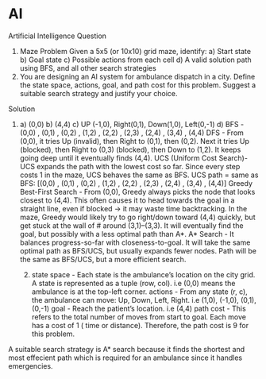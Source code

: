 # AI
Artificial Intelligence
Question
1. Maze Problem
 Given a 5x5 (or 10x10) grid maze, identify:
 a) Start state
 b) Goal state
 c) Possible actions from each cell
 d) A valid solution path using BFS, and all other search strategies
2. You are designing an AI system for ambulance dispatch in a city. Define the state space, actions, goal, and path cost for 
this problem. Suggest a suitable search strategy and justify your choice.

Solution
1. a) (0,0)
   b) (4,4)
   c) UP (-1,0), Right(0,1), Down(1,0), Left(0,-1)
   d) BFS - (0,0) , (0,1) , (0,2) , (1,2) , (2,2) , (2,3) , (2,4) , (3,4) , (4,4)
      DFS - From (0,0), it tries Up (invalid), then Right to (0,1), then (0,2).
            Next it tries Up (blocked), then Right to (0,3) (blocked), then Down to (1,2).
            It keeps going deep until it eventually finds (4,4).
      UCS (Uniform Cost Search)- UCS expands the path with the lowest cost so far.
                                 Since every step costs 1 in the maze, UCS behaves the same as BFS.
                                  UCS path = same as BFS: [(0,0) , (0,1) , (0,2) , (1,2) , (2,2) , (2,3) , (2,4) , (3,4) , (4,4)]
     Greedy Best-First Search - From (0,0), Greedy always picks the node that looks closest to (4,4).
                                This often causes it to head towards the goal in a straight line, even if blocked → it may waste time backtracking.
                               In the  maze, Greedy would likely try to go right/down toward (4,4) quickly, but get stuck at the wall of # around (3,1)–(3,3).
                               It will eventually find the goal, but possibly with a less optimal path than A*.
     A* Search - It balances progress-so-far with closeness-to-goal.
                 It will take the same optimal path as BFS/UCS, but usually expands fewer nodes.
                 Path will be the  same as BFS/UCS, but  a more efficient search.

   2. state space - Each state is the ambulance’s location on the city grid.
                    A state is represented as a tuple (row, col). i.e (0,0) means the ambulance is at the top-left corner.
      actions - From any state (r, c), the ambulance can move: Up, Down, Left, Right. i.e  (1,0), (-1,0), (0,1), (0,-1)
      goal - Reach the patient’s location. i.e (4,4)
      path cost - This refers to the total number of moves from start to goal. Each move has a cost of 1 ( time or distance). Therefore, the path cost is 9 for this problem.

  A suitable search strategy is A* search because it finds the shortest and most effecient path which is required for an ambulance since it handles emergencies.


 
 

